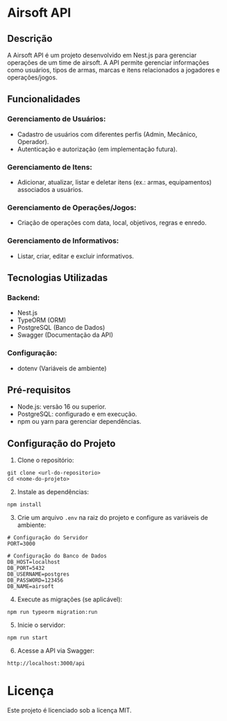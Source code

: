 # Airsoft API

## Descrição

A Airsoft API é um projeto desenvolvido em Nest.js para gerenciar operações de um time de airsoft. A API permite gerenciar informações como usuários, tipos de armas, marcas e itens relacionados a jogadores e operações/jogos.

## Funcionalidades

### Gerenciamento de Usuários:

- Cadastro de usuários com diferentes perfis (Admin, Mecânico, Operador).
- Autenticação e autorização (em implementação futura).

### Gerenciamento de Itens:

- Adicionar, atualizar, listar e deletar itens (ex.: armas, equipamentos) associados a usuários.

### Gerenciamento de Operações/Jogos:

- Criação de operações com data, local, objetivos, regras e enredo.

### Gerenciamento de Informativos:

- Listar, criar, editar e excluir informativos.

## Tecnologias Utilizadas

### Backend:

- Nest.js
- TypeORM (ORM)
- PostgreSQL (Banco de Dados)
- Swagger (Documentação da API)

### Configuração:

- dotenv (Variáveis de ambiente)

## Pré-requisitos

- Node.js: versão 16 ou superior.
- PostgreSQL: configurado e em execução.
- npm ou yarn para gerenciar dependências.

## Configuração do Projeto

1. Clone o repositório:

```
git clone <url-do-repositorio>
cd <nome-do-projeto>
```

2. Instale as dependências:

```
npm install
```

3. Crie um arquivo `.env` na raiz do projeto e configure as variáveis de ambiente:

```
# Configuração do Servidor
PORT=3000

# Configuração do Banco de Dados
DB_HOST=localhost
DB_PORT=5432
DB_USERNAME=postgres
DB_PASSWORD=123456
DB_NAME=airsoft
```
4. Execute as migrações (se aplicável):

```
npm run typeorm migration:run

```

5. Inicie o servidor:

```
npm run start

```

6. Acesse a API via Swagger:

```
http://localhost:3000/api
```

# Licença

Este projeto é licenciado sob a licença MIT.
